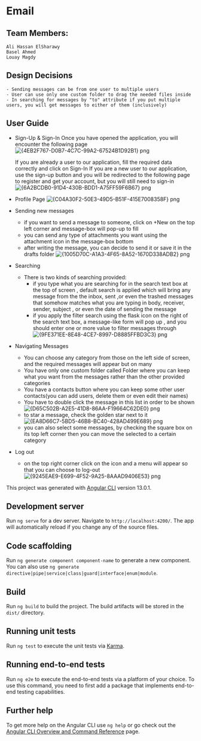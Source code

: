 # Email

## Team Members:
    Ali Hassan ElSharawy
    Basel Ahmed
    Louay Magdy

## Design Decisions
    - Sending messages can be from one user to multiple users
    - User can use only one custom folder to drag the needed files inside
    - In searching for messages by "to" attribute if you put multiple users, you will get messages to either of them (inclusively)

## User Guide
- Sign-Up & Sign-In
  Once you have opened the application, you will encounter the following page
  ![{4EB2F767-D0B7-4C7C-99A2-67524B1D92B1} png](https://user-images.githubusercontent.com/95590176/192006250-873c4aab-c217-4898-b25d-ba1781abd0fd.jpg)
        
  If you are already a user to our application, fill the required data correctly and click on Sign-In
  If you are a new user to our application, use the sign-up button and you will be redirected to the following page to register and get your account, but you will still need to sign-in
  ![{6A2BCDB0-91D4-430B-BDD1-A75FF59F6B67} png](https://user-images.githubusercontent.com/95590176/192006439-ab1977dc-f3d6-4fae-92c0-378a0061994d.jpg)

- Profile Page
  ![{C04A30F2-50E3-49D5-B51F-415E7008358F} png](https://user-images.githubusercontent.com/95590176/192006971-5a37fb93-70a4-4cc3-a7c3-c51c2dc6f02a.jpg)

- Sending new messages
  - if you want to send a message to someone, click on +New on the top left corner and message-box will pop-up to fill
  - you can send any type of attachments you want using the attachment icon in the message-box bottom           
  - after writing the message, you can decide to send it or save it in the drafts folder
  ![{1005D70C-A1A3-4F65-8A52-1670D338ADB2} png](https://user-images.githubusercontent.com/95590176/192007233-df910847-9ced-4d85-a65b-143ee9fa25d2.jpg)
  
- Searching
  - There is two kinds of searching provided:
     - if you type what you are searching for in the search text box at the top of screen , default search is applied which will bring any message from the the inbox, sent ,or even the trashed messages that somehow matches what you are typing in body, receiver, sender, subject , or even the date of sending the message
     - if you apply the filter search using the flask icon on the right of the search text box, a message-like form will pop up , and you should enter one or more value to filter messages through
     ![{9FE371EE-8E48-4CE7-8997-D8885FFBD3C3} png](https://user-images.githubusercontent.com/95590176/192007545-969f537f-4976-495d-a8e9-e22cc25a92a5.jpg)
  
- Navigating Messages
  - You can choose any category from those on the left side of screen, and the required messages will appear but on many  
  - You have only one custom folder called Folder where you can keep what you want from the messages rather than the other provided categories
  - You have a contacts button where you can keep some other user contacts(you can add users, delete them or even edit their names)
  - You have to double click the message in this list in order to be shown ![{D65C502B-A2E5-41D8-86AA-F19664C62DE0} png](https://user-images.githubusercontent.com/95590176/192008023-147f1a39-3c6f-4db7-95d1-065c2c6af172.jpg)
  - to star a message, check the golden star next to it
  ![{EA8D66C7-5BD5-46B8-BC40-428AD499E689} png](https://user-images.githubusercontent.com/95590176/192008137-5734db3f-736a-433d-8a99-8b258747c99e.jpg)
  - you can also select some messages, by checking the square box on its top left corner then you can move the selected to a certain category

- Log out
  - on the top right corner click on the icon and a menu will appear so that you can choose to log-out
  ![{9245EAE9-E699-4F52-9A25-8AAAD9406E53} png](https://user-images.githubusercontent.com/95590176/192008308-6d86006c-5eaa-4c87-b1df-5a80a40da258.jpg)

This project was generated with [Angular CLI](https://github.com/angular/angular-cli) version 13.0.1.

## Development server

Run `ng serve` for a dev server. Navigate to `http://localhost:4200/`. The app will automatically reload if you change any of the source files.

## Code scaffolding

Run `ng generate component component-name` to generate a new component. You can also use `ng generate directive|pipe|service|class|guard|interface|enum|module`.

## Build

Run `ng build` to build the project. The build artifacts will be stored in the `dist/` directory.

## Running unit tests

Run `ng test` to execute the unit tests via [Karma](https://karma-runner.github.io).

## Running end-to-end tests

Run `ng e2e` to execute the end-to-end tests via a platform of your choice. To use this command, you need to first add a package that implements end-to-end testing capabilities.

## Further help

To get more help on the Angular CLI use `ng help` or go check out the [Angular CLI Overview and Command Reference](https://angular.io/cli) page.

